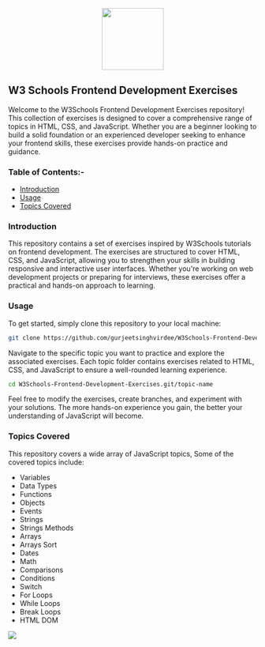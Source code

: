 <div align="center">
  <img src="https://github.com/gurjeetsinghvirdee/W3Schools-JavaScript-Exercises/assets/73753957/54deee37-a961-4b04-9846-143207e598b4" width="125" height="125">
</div>

## W3 Schools Frontend Development Exercises

Welcome to the W3Schools Frontend Development Exercises repository! This collection of exercises is designed to cover a comprehensive range of topics in HTML, CSS, and JavaScript. Whether you are a beginner looking to build a solid foundation or an experienced developer seeking to enhance your frontend skills, these exercises provide hands-on practice and guidance.

### Table of Contents:-
- [Introduction](#introduction)
- [Usage](#usage)
- [Topics Covered](#topics-covered)
  
### Introduction
This repository contains a set of exercises inspired by W3Schools tutorials on frontend development. The exercises are structured to cover HTML, CSS, and JavaScript, allowing you to strengthen your skills in building responsive and interactive user interfaces. Whether you're working on web development projects or preparing for interviews, these exercises offer a practical and hands-on approach to learning.

### Usage
To get started, simply clone this repository to your local machine:

```bash
git clone https://github.com/gurjeetsinghvirdee/W3Schools-Frontend-Development-Exercises.git
```

Navigate to the specific topic you want to practice and explore the associated exercises. Each topic folder contains exercises related to HTML, CSS, and JavaScript to ensure a well-rounded learning experience.

```bash
cd W3Schools-Frontend-Development-Exercises.git/topic-name
```

Feel free to modify the exercises, create branches, and experiment with your solutions. The more hands-on experience you gain, the better your understanding of JavaScript will become.

### Topics Covered
This repository covers a wide array of JavaScript topics, Some of the covered topics include:

- Variables
- Data Types
- Functions
- Objects
- Events
- Strings
- Strings Methods
- Arrays
- Arrays Sort
- Dates
- Math
- Comparisons
- Conditions
- Switch
- For Loops
- While Loops
- Break Loops
- HTML DOM

<img src="https://img.shields.io/badge/MIT-LICENSE-04aa6d?style=for-the-badge">
